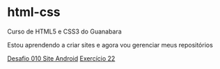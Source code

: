 # html-css
 Curso de HTML5 e CSS3 do Guanabara

Estou aprendendo a criar sites e agora vou gerenciar meus repositórios

<a href="https://willianpauli.github.io/html-css/des010">Desafio 010 Site Android</a>
<a href="https://willianpauli.github.io/html-css/ex022">Exercício 22</a>
